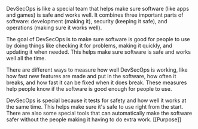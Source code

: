DevSecOps is like a special team that helps make sure software (like apps and games) is safe and works well. It combines three important parts of software: development (making it), security (keeping it safe), and operations (making sure it works well).

The goal of DevSecOps is to make sure software is good for people to use by doing things like checking it for problems, making it quickly, and updating it when needed. This helps make sure software is safe and works well all the time.

There are different ways to measure how well DevSecOps is working, like how fast new features are made and put in the software, how often it breaks, and how fast it can be fixed when it does break. These measures help people know if the software is good enough for people to use.

DevSecOps is special because it tests for safety and how well it works at the same time. This helps make sure it's safe to use right from the start. There are also some special tools that can automatically make the software safer without the people making it having to do extra work.
[[Purpose]]